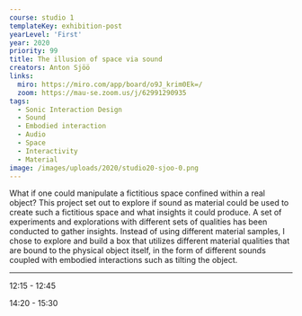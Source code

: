```yaml
---
course: studio 1
templateKey: exhibition-post
yearLevel: 'First'
year: 2020
priority: 99
title: The illusion of space via sound
creators: Anton Sjöö
links: 
  miro: https://miro.com/app/board/o9J_krim0Ek=/
  zoom: https://mau-se.zoom.us/j/62991290935
tags:
  - Sonic Interaction Design
  - Sound
  - Embodied interaction
  - Audio
  - Space
  - Interactivity
  - Material
image: /images/uploads/2020/studio20-sjoo-0.png
---
```


What if one could manipulate a fictitious space confined within a real object? This project set out to explore if sound as material could be used to create such a fictitious space and what insights it could produce. A set of experiments and explorations with different sets of qualities has been conducted to gather insights. Instead of using different material samples, I chose to explore and build a box that utilizes different material qualities that are bound to the physical object itself, in the form of different sounds coupled with embodied interactions such as tilting the object.

---

12:15 - 12:45

14:20 - 15:30
